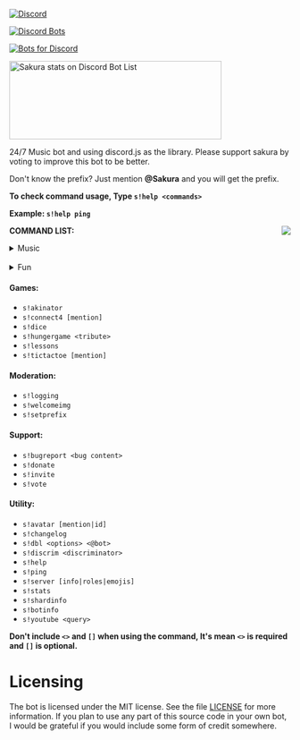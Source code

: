 
[![Discord](https://discordapp.com/api/guilds/492345609928572948/embed.png)](https://discord.gg/BTckadf)

[![Discord Bots](https://discordbots.org/api/widget/500893309514940432.svg?usernamecolor=4e17b5&topcolor=2d54ff&middlecolor=442b0&datacolor=f442e5&highlightcolor=424bf4&labelcolor=eff0f9)](https://discordbots.org/bot/500893309514940432)

[![Bots for Discord](https://botsfordiscord.com/api/bot/500893309514940432/widget)](https://botsfordiscord.com/bots/500893309514940432) 


<a href="https://discordbotlist.com/bots/500893309514940432">
	<img 
		width="380" 
		height="140" 
		src="https://discordbotlist.com/bots/500893309514940432/widget" 
		alt="Sakura stats on Discord Bot List">
</a>



24/7 Music bot and using discord.js as the library. Please support sakura by voting to improve this bot to be better.

Don't know the prefix? Just mention **@Sakura** and you will get the prefix.



**To check command usage, Type `s!help <commands>`**

**Example: `s!help ping`**

<img src="https://cdn.discordapp.com/avatars/500893309514940432/93f5811f50cdae6c05afa18ac62aee91.png?size=512" align="right">


**COMMAND LIST:**

<details>
<summary>Music</summary>
<br>

```js
 s!search <Song Name>
 s!play <Song Name>
 s!loop
 s!shuffle
 s!lyrics <Song Name>
 s!np
 s!queue
 s!skip
 s!stop
 s!pause
 s!resume
 s!volume [1 - 100]
```

</details>
<br>
<details>
<summary>Fun</summary>
<br>

```js
s!8ball <questions>
s!beautiful [@mention|id]
s!clapify [text]
s!clyde <text>
s!neko
s!f
s!owoify <text>
s!ratewaifu <mention|text>
s!sakura
s!say <text>
s!ship <@user1 @user2>
s!tableflip`
s!triggered [mention|id]
```

</details>

#### Games:
- `s!akinator`
- `s!connect4 [mention]`
- `s!dice`
- `s!hungergame <tribute>`
- `s!lessons`
- `s!tictactoe [mention]`

#### Moderation:
- `s!logging`
- `s!welcomeimg`
- `s!setprefix`

#### Support:
- `s!bugreport <bug content>`
- `s!donate`
- `s!invite`
- `s!vote`

#### Utility:
- `s!avatar [mention|id]`
- `s!changelog`
- `s!dbl <options> <@bot>`
- `s!discrim <discriminator>`
- `s!help`
- `s!ping`
- `s!server [info|roles|emojis]`
- `s!stats`
- `s!shardinfo`
- `s!botinfo`
- `s!youtube <query>`

**Don't include `<>` and `[]` when using the command, It's mean `<>` is required and `[]` is optional.**


# Licensing 

The bot is licensed under the MIT license. See the file [LICENSE](https://github.com/SharifPoetra/sakura/blob/master/LICENSE) for more information. If you plan to use any part of this source code in your own bot, I would be grateful if you would include some form of credit somewhere.


